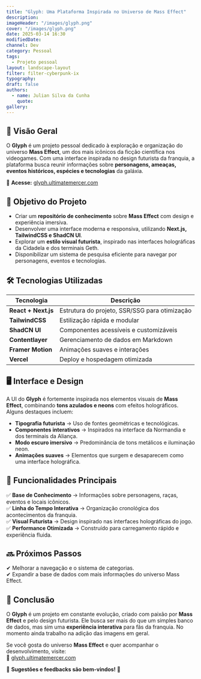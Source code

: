 ```yaml
---
title: "Glyph: Uma Plataforma Inspirada no Universo de Mass Effect"
description:
imageHeader: "/images/glyph.png"
cover: "/images/glyph.png"
date: 2025-03-14 16:30
modifiedDate:
channel: Dev
category: Pessoal
tags:
  - Projeto pessoal
layout: landscape-layout
filter: filter-cyberpunk-ix
typography:
draft: false
authors:
  - name: Julian Silva da Cunha
    quote:
gallery:
---
```


## 🚀 **Visão Geral**

O **Glyph** é um projeto pessoal dedicado à exploração e organização do universo **Mass Effect**, um dos mais icônicos da ficção científica nos videogames. Com uma interface inspirada no design futurista da franquia, a plataforma busca reunir informações sobre **personagens, ameaças, eventos históricos, espécies e tecnologias** da galáxia.

🔗 **Acesse:** [glyph.ultimatemercer.com](https://glyph.ultimatemercer.com/)

## 🎯 **Objetivo do Projeto**

- Criar um **repositório de conhecimento** sobre **Mass Effect** com design e experiência imersiva.
- Desenvolver uma interface moderna e responsiva, utilizando **Next.js, TailwindCSS e ShadCN UI**.
- Explorar um **estilo visual futurista**, inspirado nas interfaces holográficas da Cidadela e dos terminais Geth.
- Disponibilizar um sistema de pesquisa eficiente para navegar por personagens, eventos e tecnologias.

## 🛠️ **Tecnologias Utilizadas**

| Tecnologia          | Descrição                                     |
| ------------------- | --------------------------------------------- |
| **React + Next.js** | Estrutura do projeto, SSR/SSG para otimização |
| **TailwindCSS**     | Estilização rápida e modular                  |
| **ShadCN UI**       | Componentes acessíveis e customizáveis        |
| **Contentlayer**    | Gerenciamento de dados em Markdown            |
| **Framer Motion**   | Animações suaves e interações                 |
| **Vercel**          | Deploy e hospedagem otimizada                 |

## 🖥️ **Interface e Design**

A UI do **Glyph** é fortemente inspirada nos elementos visuais de **Mass Effect**, combinando **tons azulados e neons** com efeitos holográficos. Alguns destaques incluem:

- **Tipografia futurista** → Uso de fontes geométricas e tecnológicas.
- **Componentes interativos** → Inspirados na interface da Normandia e dos terminais da Aliança.
- **Modo escuro imersivo** → Predominância de tons metálicos e iluminação neon.
- **Animações suaves** → Elementos que surgem e desaparecem como uma interface holográfica.

## 📌 **Funcionalidades Principais**

✅ **Base de Conhecimento** → Informações sobre personagens, raças, eventos e locais icônicos.  
✅ **Linha do Tempo Interativa** → Organização cronológica dos acontecimentos da franquia.  
✅ **Visual Futurista** → Design inspirado nas interfaces holográficas do jogo.  
✅ **Performance Otimizada** → Construído para carregamento rápido e experiência fluida.

## 🔜 **Próximos Passos**

✔ Melhorar a navegação e o sistema de categorias.  
✔ Expandir a base de dados com mais informações do universo Mass Effect.

## 🌌 **Conclusão**

O **Glyph** é um projeto em constante evolução, criado com paixão por **Mass Effect** e pelo design futurista. Ele busca ser mais do que um simples banco de dados, mas sim uma **experiência interativa** para fãs da franquia. No momento ainda trabalho na adição das imagens em geral.

Se você gosta do universo **Mass Effect** e quer acompanhar o desenvolvimento, visite:  
🔗 [glyph.ultimatemercer.com](https://glyph.ultimatemercer.com/)

👾 **Sugestões e feedbacks são bem-vindos!** 🚀
